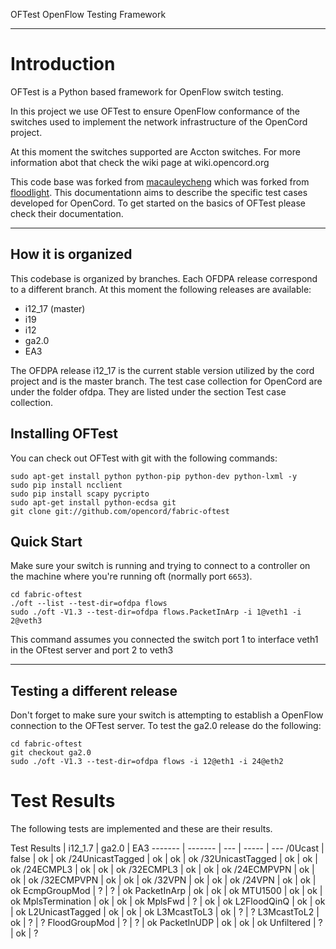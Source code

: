 OFTest OpenFlow Testing Framework

---

# Introduction

OFTest is a Python based framework for OpenFlow switch testing.

In this project we use OFTest to ensure OpenFlow conformance of the switches used to implement the network infrastructure of the OpenCord project.

At this moment the switches supported are Accton switches. For more information abot that check the wiki page at wiki.opencord.org

This code base was forked from [macauleycheng](github.com/macauleycheng/oftest) which was forked from [floodlight](github.com/floodlight/oftest). This documentationn aims to describe the specific test cases developed for OpenCord. To get started on the basics of OFTest please check their documentation.

---

## How it is organized

This codebase is organized by branches. Each OFDPA release correspond to a different branch. At this moment the following releases are available:
 * i12_17 (master)
 * i19
 * i12
 * ga2.0
 * EA3

The OFDPA release i12_17 is the current stable version utilized by the cord project and is the master branch.
The test case collection for OpenCord are under the folder ofdpa. They are listed under the section Test case collection.

## Installing OFTest

You can check out OFTest with git with the following commands:

    sudo apt-get install python python-pip python-dev python-lxml -y
    sudo pip install ncclient
    sudo pip install scapy pycripto
    sudo apt-get install python-ecdsa git
    git clone git://github.com/opencord/fabric-oftest

## Quick Start

Make sure your switch is running and trying to connect to a controller on the machine where you're running oft (normally port `6653`).

    cd fabric-oftest
    ./oft --list --test-dir=ofdpa flows
    sudo ./oft -V1.3 --test-dir=ofdpa flows.PacketInArp -i 1@veth1 -i 2@veth3

This command assumes you connected the switch port 1 to interface veth1 in the OFtest server and port 2 to veth3

---

## Testing a different release

Don't forget to make sure your switch is attempting to establish a OpenFlow connection to the OFTest server.
To test the ga2.0 release do the following:

    cd fabric-oftest
    git checkout ga2.0
    sudo ./oft -V1.3 --test-dir=ofdpa flows -i 12@eth1 -i 24@eth2

# Test Results

The following tests are implemented and these are their results.

Test Results | i12_1.7 | ga2.0 | EA3
------- | ------- | --- | ----- | ---
/0Ucast | false | ok | ok
/24UnicastTagged | ok | ok | ok
/32UnicastTagged | ok | ok | ok
/24ECMPL3 | ok | ok | ok
/32ECMPL3 | ok | ok | ok
/24ECMPVPN | ok | ok | ok
/32ECMPVPN | ok | ok | ok
/32VPN | ok | ok | ok
/24VPN | ok | ok | ok
EcmpGroupMod | ? | ? | ok
PacketInArp | ok | ok | ok
MTU1500 | ok | ok | ok
MplsTermination | ok | ok | ok
MplsFwd | ? | ok | ok
L2FloodQinQ | ok | ok | ok
L2UnicastTagged | ok | ok | ok
L3McastToL3 | ok | ? | ?
L3McastToL2 | ok | ? | ?
FloodGroupMod | ? | ? | ok
PacketInUDP | ok | ok | ok
Unfiltered | ? | ok | ?

